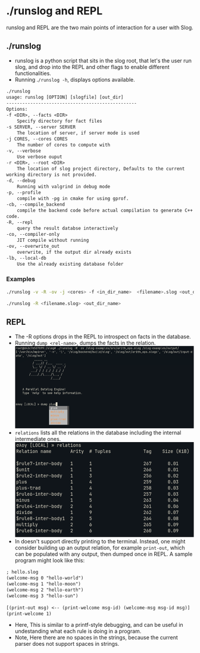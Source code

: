 # ./runslog and REPL
runslog and REPL are the two main points of interaction for a user with Slog.

## ./runslog
- runslog is a python script that sits in the slog root, that let's the user run slog, and drop into the REPL and other flags to enable different functionalities.
- Running .`/runslog -h`, displays options available.
```text
./runslog
usage: runslog [OPTION] [slogfile] [out_dir]
-------------------------------------------------
Options:
-f <DIR>, --facts <DIR>
	Specify directory for fact files
-s SERVER, --server SERVER
	The location of server, if server mode is used
-j CORES, --cores CORES
	The number of cores to compute with
-v, --verbose
	Use verbose ouput
-r <DIR>, --root <DIR>
	The location of slog project directory, Defaults to the current working directory is not provided.
-d, --debug
	Running with valgrind in debug mode
-p, --profile
	compile with -pg in cmake for using gprof.
-cb, --compile_backend 
	compile the backend code before actual compilation to generate C++ code.
-R, --repl
	query the result databse interactively
-co, --compiler-only
	JIT compile without running
-ov, --overwrite_out 
	overwrite, if the output dir already exists
-lb, --local-db
	Use the already existing database folder
```
### Examples
```bash
./runslog -v -R -ov -j <cores> -f <in_dir_name>  <filename>.slog <out_dir_name>
```

```bash
./runslog -R <filename.slog> <out_dir_name>
```

## REPL
- The -R options drops in the REPL to introspect on facts in the database.
- Running `dump <rel-name>`, dumps the facts in the relation.
![REPL2.png](./images/REPL2.png)
- `relations` lists all the relations in the database including the internal intermediate ones.
![REPL3.png](./images/REPL3.png)
- In doesn't support directly printing to the terminal. Instead, one might consider building up an output relation, for example `print-out`, which can be populated with any output, then dumped once in REPL. A sample program might look like this:
```slog
; hello.slog
(welcome-msg 0 "hello-world")
(welcome-msg 1 "hello-moon")
(welcome-msg 2 "hello-earth")
(welcome-msg 3 "hello-sun")

[(print-out msg) <-- (print-welcome msg-id) (welcome-msg msg-id msg)]
(print-welcome 1)
```
- Here, This is similar to a printf-style debugging, and can be useful in undestanding what each rule is doing in a program.
- Note, Here there are no spaces in the strings, because the current parser does not support spaces in strings.
